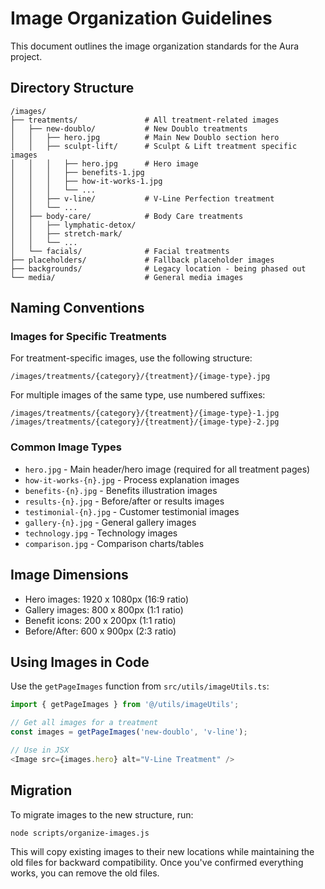# Image Organization Guidelines

This document outlines the image organization standards for the Aura project.

## Directory Structure

```
/images/
├── treatments/               # All treatment-related images
│   ├── new-doublo/           # New Doublo treatments
│   │   ├── hero.jpg          # Main New Doublo section hero
│   │   ├── sculpt-lift/      # Sculpt & Lift treatment specific images
│   │   │   ├── hero.jpg      # Hero image
│   │   │   ├── benefits-1.jpg
│   │   │   ├── how-it-works-1.jpg
│   │   │   └── ...
│   │   ├── v-line/           # V-Line Perfection treatment
│   │   └── ...
│   ├── body-care/            # Body Care treatments
│   │   ├── lymphatic-detox/
│   │   ├── stretch-mark/
│   │   └── ...
│   └── facials/              # Facial treatments
├── placeholders/             # Fallback placeholder images
├── backgrounds/              # Legacy location - being phased out
└── media/                    # General media images
```

## Naming Conventions

### Images for Specific Treatments

For treatment-specific images, use the following structure:
```
/images/treatments/{category}/{treatment}/{image-type}.jpg
```

For multiple images of the same type, use numbered suffixes:
```
/images/treatments/{category}/{treatment}/{image-type}-1.jpg
/images/treatments/{category}/{treatment}/{image-type}-2.jpg
```

### Common Image Types

- `hero.jpg` - Main header/hero image (required for all treatment pages)
- `how-it-works-{n}.jpg` - Process explanation images
- `benefits-{n}.jpg` - Benefits illustration images
- `results-{n}.jpg` - Before/after or results images
- `testimonial-{n}.jpg` - Customer testimonial images
- `gallery-{n}.jpg` - General gallery images
- `technology.jpg` - Technology images
- `comparison.jpg` - Comparison charts/tables

## Image Dimensions

- Hero images: 1920 x 1080px (16:9 ratio)
- Gallery images: 800 x 800px (1:1 ratio)
- Benefit icons: 200 x 200px (1:1 ratio)
- Before/After: 600 x 900px (2:3 ratio)

## Using Images in Code

Use the `getPageImages` function from `src/utils/imageUtils.ts`:

```typescript
import { getPageImages } from '@/utils/imageUtils';

// Get all images for a treatment
const images = getPageImages('new-doublo', 'v-line');

// Use in JSX
<Image src={images.hero} alt="V-Line Treatment" />
```

## Migration

To migrate images to the new structure, run:

```
node scripts/organize-images.js
```

This will copy existing images to their new locations while maintaining the old files for backward compatibility. Once you've confirmed everything works, you can remove the old files. 